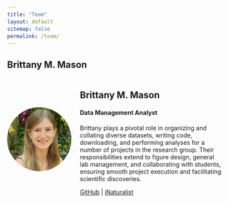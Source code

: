 ```yaml
---
title: "Team"
layout: default
sitemap: false
permalink: /team/
---
```



## Brittany M. Mason

<div style="display: flex; align-items: center;">
  <img src="/images/teampic/brittany_mason_headshot.jpg" alt="Brittany Mason" style="width: 150px; border-radius: 50%; margin-right: 20px;">
  <div>
    <h2>Brittany M. Mason</h2>
    <h4>Data Management Analyst</h4>
    <p>
      Brittany plays a pivotal role in organizing and collating diverse datasets, writing code, downloading, and performing analyses for a number of projects in the research group. Their responsibilities extend to figure design, general lab management, and collaborating with students, ensuring smooth project execution and facilitating scientific discoveries.
    </p>
    <p>
      <a href="https://github.com/brittanymmason">GitHub</a> |
      <a href="https://www.inaturalist.org/people/brittanymmason">iNaturalist</a>
    </p>
  </div>
</div>


